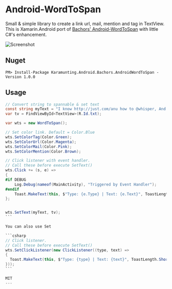# Android-WordToSpan
<!-- [![NuGet](https://img.shields.io/nuget/v/Nuget.Core.svg?style=flat-square)](https://www.nuget.org/packages/Karamunting.Android.Bachors.AndroidWordToSpan) -->
Small & simple library to create a link url, mail, mention and tag in TextView.
This is Xamarin.Android port of [Bachors' Android-WordToSpan](https://github.com/bachors/Android-WordToSpan) with little C#'s enhancement.

![Screenshot](https://camo.githubusercontent.com/7a6d4ab6371248bc1ae5e04e11204f05fe5182d5/687474703a2f2f692e67697068792e636f6d2f336f377169567a76347047416242614355552e676966)

## Nuget

```
PM> Install-Package Karamunting.Android.Bachors.AndroidWordToSpan -Version 1.0.0 
```

## Usage

````csharp
// Convert string to spannable & set text
const string myText = "I know http://just.com/anu how to @whisper, And I #know just #how to cry,I know just @where to anu@find.com the answers";
var tv = FindViewById<TextView>(R.Id.txt);

var wts = new WordToSpan();

// Set color link. Default = Color.Blue
wts.SetColorTag(Color.Green);
wts.SetColorUrl(Color.Magenta);
wts.SetColorMail(Color.Pink);
wts.SetColorMention(Color.Brown);

// Click listener with event handler.
// Call these before execute SetText()
wts.Click += (s, e) =>
{
#if DEBUG
    Log.Debug(nameof(MainActivity), "Triggered by Event Handler");
#endif
    Toast.MakeText(this, $"Type: {e.Type} | Text: {e.Text}", ToastLength.Short).Show();
};


wts.SetText(myText, tv);
```

You can also use Set

```csharp
// Click listener.
// Call these before execute SetText()
wts.SetClickListener(new ClickListener((type, text) =>
{
  Toast.MakeText(this, $"Type: {type} | Text: {text}", ToastLength.Short).Show();
}));
```

MIT
---